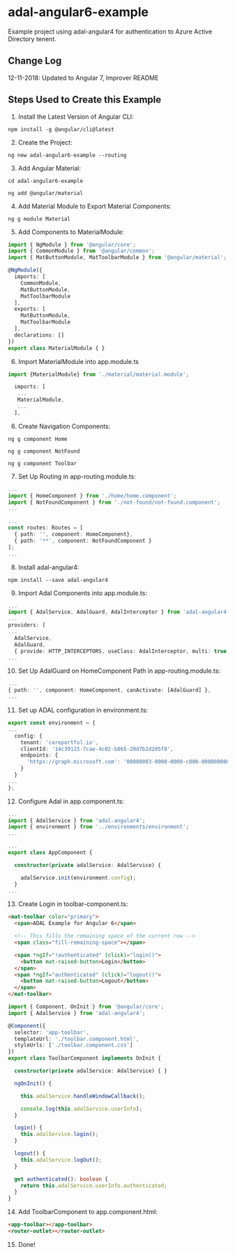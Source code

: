 # adal-angular6-example

Example project using adal-angular4 for authentication to Azure Active Directory tenent.

## Change Log
12-11-2018: Updated to Angular 7, Improver README

## Steps Used to Create this Example

1. Install the Latest Version of Angular CLI:

```
npm install -g @angular/cli@latest
```

2. Create the Project:

```
ng new adal-angular6-example --routing
```

3. Add Angular Material:

```
cd adal-angular6-example

ng add @angular/material
```

4. Add Material Module to Export Material Components:

```
ng g module Material
```

5. Add Components to MaterialModule:

```typescript
import { NgModule } from '@angular/core';
import { CommonModule } from '@angular/common';
import { MatButtonModule, MatToolbarModule } from '@angular/material';

@NgModule({
  imports: [
    CommonModule,
    MatButtonModule,
    MatToolbarModule
  ],
  exports: [
    MatButtonModule,
    MatToolbarModule
  ],
  declarations: []
})
export class MaterialModule { }
```

6. Import MaterialModule into app.module.ts

```typescript
import {MaterialModule} from './material/material.module';
```

```typescript
  imports: [
   ...
   MaterialModule,
   ...
  ],
```

6. Create Navigation Components:

```
ng g component Home

ng g component NotFound

ng g component Toolbar
```

7. Set Up Routing in app-routing.module.ts:

```typescript
...
import { HomeComponent } from './home/home.component';
import { NotFoundComponent } from './not-found/not-found.component';
...
```

```typescript
...
const routes: Routes = [
  { path: '', component: HomeComponent},
  { path: '**', component: NotFoundComponent }
];
...
```

8. Install adal-angular4:

```
npm install --save adal-angular4
```

9. Import Adal Components into app.module.ts:

```typescript
...
import { AdalService, AdalGuard, AdalInterceptor } from 'adal-angular4';
...
providers: [
...
  AdalService,
  AdalGuard,
  { provide: HTTP_INTERCEPTORS, useClass: AdalInterceptor, multi: true }],
...
```

10. Set Up AdalGuard on HomeComponent Path in app-routing.module.ts:

```typescript
...
{ path: '', component: HomeComponent, canActivate: [AdalGuard] },
...
```

11. Set up ADAL configuration in environment.ts:

```typescript
export const environment = {
...
  config: {
    tenant: 'careportfol.io',
    clientId: '14c39115-7cae-4c02-b865-20d7b2d205f8',
    endpoints: {
      'https://graph.microsoft.com': '00000003-0000-0000-c000-000000000000'
    }
  }
...
};
```

12. Configure Adal in app.component.ts:

```typescript
...
import { AdalService } from 'adal-angular4';
import { environment } from '../environments/environment';
...
```

```typescript
...
export class AppComponent {

  constructor(private adalService: AdalService) {

    adalService.init(environment.config);
  }
...
```

13. Create Login in toolbar-component.ts:

```html
<mat-toolbar color="primary">
  <span>ADAL Example for Angular 6</span>

  <!-- This fills the remaining space of the current row -->
  <span class="fill-remaining-space"></span>

  <span *ngIf="!authenticated" (click)="login()">
    <button mat-raised-button>Login</button>
  </span>
  <span *ngIf="authenticated" (click)="logout()">
    <button mat-raised-button>Logout</button>
  </span>
</mat-toolbar>
```

```typescript
import { Component, OnInit } from '@angular/core';
import { AdalService } from 'adal-angular4';

@Component({
  selector: 'app-toolbar',
  templateUrl: './toolbar.component.html',
  styleUrls: ['./toolbar.component.css']
})
export class ToolbarComponent implements OnInit {

  constructor(private adalService: AdalService) { }

  ngOnInit() {

    this.adalService.handleWindowCallback();

    console.log(this.adalService.userInfo);
  }

  login() {
    this.adalService.login();
  }

  logout() {
    this.adalService.logOut();
  }

  get authenticated(): boolean {
    return this.adalService.userInfo.authenticated;
  }
}
```

14. Add ToolbarComponent to app.component.html:

```html
<app-toolbar></app-toolbar>
<router-outlet></router-outlet>
```

15. Done!